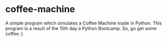 # coffee-machine
A simple program which simulates a Coffee Machine made in Python.
This program is a result of the 15th day a Python Bootcamp.
So, go get some coffee :)
